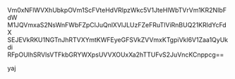 Vm0xNFlWVXhUbkpOVm1ScFVteHdVRlpzWkc5V1JteHlWbTVrVm1KR2NIbFdW
M1JQVmxaS2NsWnFWbFZpClJuQnlXVlJLUzFZeFRuTlViRnBUQ21KRldYcFdX
SEJEVkRKU1NGTnJhRTVXYmtKWFEyeGFSVkZVVmxKTgpiVkl6V1Zaa1QyUkdi
RFpOUlhSRVlsVTFkbGRYWXpsUVVXOUxXa2hTTUFvS2JuVncKCnppcg==

yaj